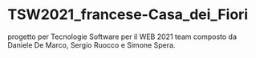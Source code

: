 # TSW2021_francese-Casa_dei_Fiori
progetto per Tecnologie Software per il WEB 2021 team composto da Daniele De Marco, Sergio Ruocco e Simone Spera.
